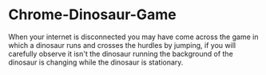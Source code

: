 # Chrome-Dinosaur-Game
When your internet is disconnected you may have come across the game in which a dinosaur runs and crosses the hurdles by jumping, if you will carefully observe it isn't the dinosaur running the background of the dinosaur is changing while the dinosaur is stationary.
